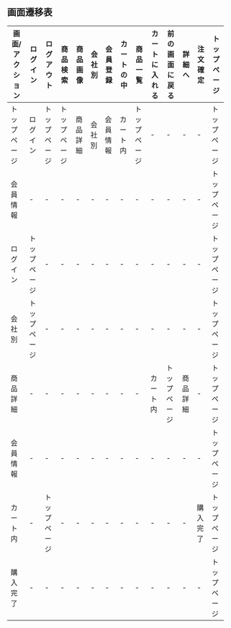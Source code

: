 ## 画面遷移表

|画面/アクション|ログイン|ログアウト|商品検索|商品画像|会社別|会員登録|カートの中|商品一覧|カートに入れる|前の画面に戻る|詳細へ|注文確定|トップページ|
|-----------|------|-------|-------|------|-----|-------|-------|-------|----------|-----------|-----|-------|-------|
|トップページ|ログイン|トップページ|トップページ|商品詳細|会社別|会員情報|カート内|トップページ|-|-|-|-|トップページ|
|会員情報|-|-|-|-|-|-|-|-|-|-|-|-|トップページ|
|ログイン|トップページ|-|-|-|-|-|-|-|-|-|-|-|トップページ|
|会社別|トップページ|-|-|-|-|-|-|-|-|-|-|-|トップページ|
|商品詳細|-|-|-|-|-|-|-|-|カート内|トップページ|商品詳細|-|トップページ|
|会員情報|-|-|-|-|-|-|-|-|-|-|-|-|トップページ|
|カート内|-|トップページ|-|-|-|-|-|-|-|-|-|購入完了|トップページ|
|購入完了|-|-|-|-|-|-|-|-|-|-|-|-|トップページ|
